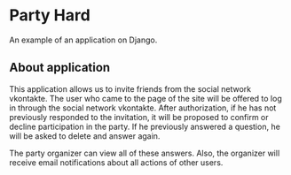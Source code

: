 # Party Hard

An example of an application on Django.

## About application

This application allows us to invite friends from the social network vkontakte. The user who came to the page of the site will be offered to log in through the social network vkontakte. After authorization, if he has not previously responded to the invitation, it will be proposed to confirm or decline participation in the party. If he previously answered a question, he will be asked to delete and answer again. 

The party organizer can view all of these answers. Also, the organizer will receive email notifications about all actions of other users. 


